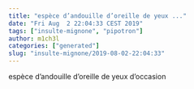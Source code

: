```yaml
---
title: "espèce d’andouille d’oreille de yeux ..."
date: "Fri Aug  2 22:04:33 CEST 2019"
tags: ["insulte-mignone", "pipotron"]
author: m1ch3l
categories: ["generated"]
slug: "insulte-mignone/2019-08-02-22:04:33"
---
```


espèce d’andouille d’oreille de yeux d’occasion

